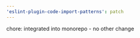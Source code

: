 ```yaml
---
'eslint-plugin-code-import-patterns': patch
---
```


chore: integrated into monorepo - no other change
